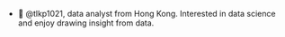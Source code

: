 - 👋 @tlkp1021, data analyst from Hong Kong. Interested in data science and enjoy drawing insight from data.

<!---
tlkp1021/tlkp1021 is a ✨ special ✨ repository because its `README.md` (this file) appears on your GitHub profile.
You can click the Preview link to take a look at your changes.
--->
